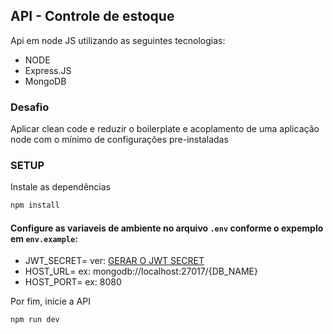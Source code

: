 ## API - Controle de estoque

Api em node JS utilizando as seguintes tecnologias:

- NODE
- Express.JS
- MongoDB

### Desafio

Aplicar clean code e reduzir o boilerplate e acoplamento de uma aplicação node com o mínimo de configurações pre-instaladas

### SETUP

Instale as dependências
```javascript
npm install
```


#### Configure as variaveis de ambiente no arquivo `.env` conforme o expemplo em `env.example`:


- JWT_SECRET= ver: [GERAR O JWT SECRET](https://dev.to/tkirwa/generate-a-random-jwt-secret-key-39j4)
- HOST_URL= ex: mongodb://localhost:27017/{DB_NAME}
- HOST_PORT= ex: 8080


Por fim, inicie a API
```javascript
npm run dev
```
